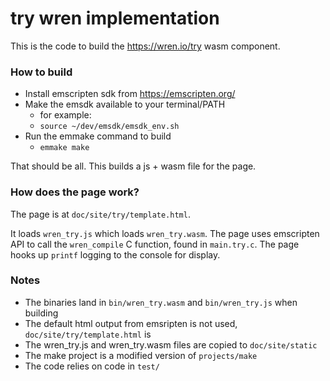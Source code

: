 # try wren implementation

This is the code to build the https://wren.io/try wasm component.

### How to build

- Install emscripten sdk from https://emscripten.org/
- Make the emsdk available to your terminal/PATH 
	- for example:
    - `source ~/dev/emsdk/emsdk_env.sh`
- Run the emmake command to build
    - `emmake make`

That should be all. This builds a js + wasm file for the page.

### How does the page work?

The page is at `doc/site/try/template.html`.

It loads `wren_try.js` which loads `wren_try.wasm`.
The page uses emscripten API to call the `wren_compile` C function, found in `main.try.c`.
The page hooks up `printf` logging to the console for display.

### Notes

- The binaries land in `bin/wren_try.wasm` and `bin/wren_try.js` when building
- The default html output from emsripten is not used, `doc/site/try/template.html` is
- The wren_try.js and wren_try.wasm files are copied to `doc/site/static`
- The make project is a modified version of `projects/make`
- The code relies on code in `test/`
